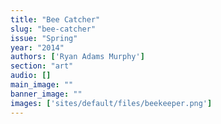 ```yaml
---
title: "Bee Catcher"
slug: "bee-catcher"
issue: "Spring"
year: "2014"
authors: ['Ryan Adams Murphy']
section: "art"
audio: []
main_image: ""
banner_image: ""
images: ['sites/default/files/beekeeper.png']
---
```

